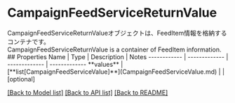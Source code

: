 # CampaignFeedServiceReturnValue

<div lang=\"ja\">CampaignFeedServiceReturnValueオブジェクトは、FeedItem情報を格納するコンテナです。</div> <div lang=\"en\">CampaignFeedServiceReturnValue is a container of FeedItem information.</div> 
## Properties
Name | Type | Description | Notes
------------ | ------------- | ------------- | -------------
**values** | [**list[CampaignFeedServiceValue]**](CampaignFeedServiceValue.md) |  | [optional] 

[[Back to Model list]](../README.md#documentation-for-models) [[Back to API list]](../README.md#documentation-for-api-endpoints) [[Back to README]](../README.md)


